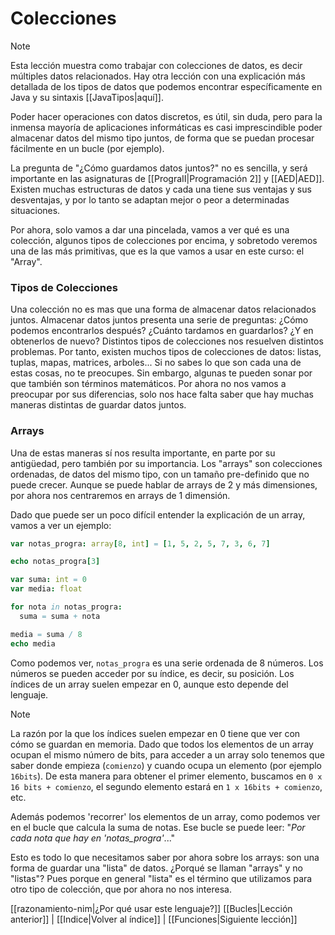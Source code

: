 # Colecciones
> [!NOTE]
> Esta lección muestra como trabajar con colecciones de datos, es decir múltiples datos relacionados. Hay otra lección con una explicación más detallada de los tipos de datos que podemos encontrar específicamente en Java y su sintaxis [[JavaTipos|aquí]].

Poder hacer operaciones con datos discretos, es útil, sin duda, pero para la inmensa mayoría de aplicaciones informáticas es casi imprescindible poder almacenar datos del mismo tipo juntos, de forma que se puedan procesar fácilmente en un bucle (por ejemplo).

La pregunta de "¿Cómo guardamos datos juntos?" no es sencilla, y será importante en las asignaturas de [[PrograII|Programación 2]] y [[AED|AED]]. Existen muchas estructuras de datos y cada una tiene sus ventajas y sus desventajas, y por lo tanto se adaptan mejor o peor a determinadas situaciones.

Por ahora, solo vamos a dar una pincelada, vamos a ver qué es una colección, algunos tipos de colecciones por encima, y sobretodo veremos una de las más primitivas, que es la que vamos a usar en este curso: el "Array".

### Tipos de Colecciones
Una colección no es mas que una forma de almacenar datos relacionados juntos. Almacenar datos juntos presenta una serie de preguntas: ¿Cómo podemos encontrarlos después? ¿Cuánto tardamos en guardarlos? ¿Y en obtenerlos de nuevo? Distintos tipos de colecciones nos resuelven distintos problemas. Por tanto, existen muchos tipos de colecciones de datos: listas, tuplas, mapas, matrices, arboles... Si no sabes lo que son cada una de estas cosas, no te preocupes. Sin embargo, algunas te pueden sonar por que también son términos matemáticos. Por ahora no nos vamos a preocupar por sus diferencias, solo nos hace falta saber que hay muchas maneras distintas de guardar datos juntos.

### Arrays
Una de estas maneras sí nos resulta importante, en parte por su antigüedad, pero también por su importancia. Los "arrays" son colecciones ordenadas, de datos del mismo tipo, con un tamaño pre-definido que no puede crecer. Aunque se puede hablar de arrays de 2 y más dimensiones, por ahora nos centraremos en arrays de 1 dimensión.

Dado que puede ser un poco difícil entender la explicación de un array, vamos a ver un ejemplo:

```nim
var notas_progra: array[8, int] = [1, 5, 2, 5, 7, 3, 6, 7]

echo notas_progra[3]

var suma: int = 0
var media: float

for nota in notas_progra:
  suma = suma + nota

media = suma / 8
echo media
```
Como podemos ver, `notas_progra` es una serie ordenada de 8 números. Los números se pueden acceder por su índice, es decir, su posición. Los índices de un array suelen empezar en 0, aunque esto depende del lenguaje.

> [!NOTE]
> La razón por la que los índices suelen empezar en 0 tiene que ver con cómo se guardan en memoria. Dado que todos los elementos de un array ocupan el mismo número de bits, para acceder a un array solo tenemos que saber donde empieza (`comienzo`) y cuando ocupa un elemento (por ejemplo `16bits`). De esta manera para obtener el primer elemento, buscamos en `0 x 16 bits + comienzo`, el segundo elemento estará en `1 x 16bits + comienzo`, etc.

Además podemos 'recorrer' los elementos de un array, como podemos ver en el bucle que calcula la suma de notas. Ese bucle se puede leer: "_Por cada nota que hay en 'notas_progra'_..."

Esto es todo lo que necesitamos saber por ahora sobre los arrays: son una forma de guardar una "lista" de datos. ¿Porqué se llaman "arrays" y no "listas"? Pues porque en general "lista" es el término que utilizamos para otro tipo de colección, que por ahora no nos interesa.

[[razonamiento-nim|¿Por qué usar este lenguaje?]]
[[Bucles|Lección anterior]] | [[Indice|Volver al índice]] | [[Funciones|Siguiente lección]]